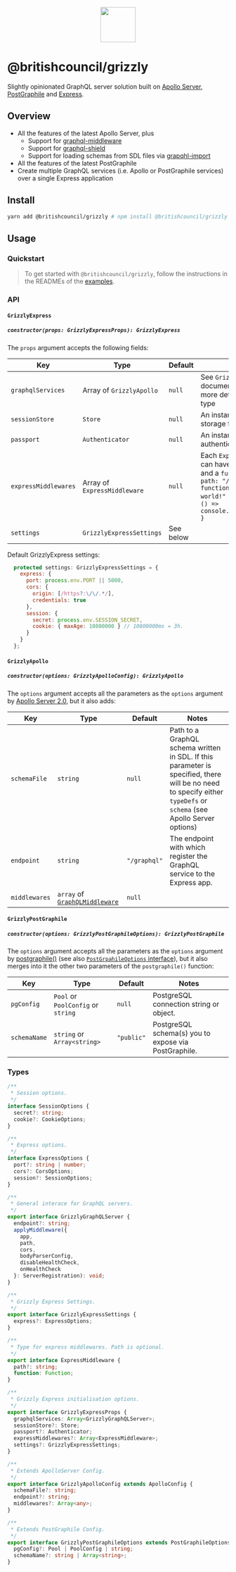 <p align="center"><img src="https://raw.githubusercontent.com/britishcouncil/grizzly/master/.rsrc/bear.ico" width="80" /></p>

# @britishcouncil/grizzly

Slightly opinionated GraphQL server solution built on [Apollo Server](https://github.com/apollographql/apollo-server), [PostGraphile](https://www.graphile.org/postgraphile) and [Express](https://github.com/expressjs/express).

## Overview

- All the features of the latest Apollo Server, plus
  - Support for [graphql-middleware](https://github.com/prisma/graphql-middleware)
  - Support for [graphql-shield](https://github.com/maticzav/graphql-shield)
  - Support for loading schemas from SDL files via [grapqhl-import](https://github.com/prisma/graphql-import)
- All the features of the latest PostGraphile
- Create multiple GraphQL services (i.e. Apollo or PostGraphile services) over a single Express application

## Install

```sh
yarn add @britishcouncil/grizzly # npm install @britishcouncil/grizzly
```

## Usage

### Quickstart

> To get started with `@britishcouncil/grizzly`, follow the instructions in the READMEs of the [examples](./examples).

### API

#### `GrizzlyExpress`

##### `constructor(props: GrizzlyExpressProps): GrizzlyExpress`

The `props` argument accepts the following fields:

| **Key**              | **Type**                     | **Default** | **Notes**                                                                                                                                                                                  |
| -------------------- | ---------------------------- | ----------- | ------------------------------------------------------------------------------------------------------------------------------------------------------------------------------------------ |
| `graphqlServices`    | Array of `GrizzlyApollo`     | `null`      | See `GrizzlyApollo` documentation below for more details about this type                                                                                                                   |
| `sessionStore`       | `Store`                      | `null`      | An instance of a session storage for Express server.                                                                                                                                       |
| `passport`           | `Authenticator`              | `null`      | An instance of a `passport` authenticator.                                                                                                                                                 |
| `expressMiddlewares` | Array of `ExpressMiddleware` | `null`      | Each `ExpressMiddleware` can have a `path` (optional) and a `function`, e.g. `{ path: "/hello-world", function: () => "Hello world!" }` or `{ function: () => console.log("Everything") }` |
| `settings`           | `GrizzlyExpressSettings`     | See below   |                                                                                                                                                                                            |

Default GrizzlyExpress settings:

```js
  protected settings: GrizzlyExpressSettings = {
    express: {
      port: process.env.PORT || 5000,
      cors: {
        origin: [/https?:\/\/.*/],
        credentials: true
      },
      session: {
        secret: process.env.SESSION_SECRET,
        cookie: { maxAge: 10800000 } // 10800000ms = 3h.
      }
    }
  };
```

#### `GrizzlyApollo`

##### `constructor(options: GrizzlyApolloConfig): GrizzlyApollo`

The `options` argument accepts all the parameters as the `options` argument by [Apollo Server 2.0](https://www.apollographql.com/docs/apollo-server/v2/api/apollo-server.html#Parameters), but it also adds:

| **Key**       | **Type**                                                                          | **Default**  | **Notes**                                                                                                                                                           |
| ------------- | --------------------------------------------------------------------------------- | ------------ | ------------------------------------------------------------------------------------------------------------------------------------------------------------------- |
| `schemaFile`  | `string`                                                                          | `null`       | Path to a GraphQL schema written in SDL. If this parameter is specified, there will be no need to specify either `typeDefs` or `schema` (see Apollo Server options) |
| `endpoint`    | `string`                                                                          | `"/graphql"` | The endpoint with which register the GraphQL service to the Express app.                                                                                            |
| `middlewares` | `array` of [`GraphQLMiddleware`](https://github.com/graphcool/graphql-middleware) | `null`       |                                                                                                                                                                     |

#### `GrizzlyPostGraphile`

##### `constructor(options: GrizzlyPostGraphileOptions): GrizzlyPostGraphile`

The `options` argument accepts all the parameters as the `options` argument by [postgraphile()](https://www.graphile.org/postgraphile/usage-library/) (see also [`PostGrpahileOptions` interface](https://github.com/graphile/postgraphile/blob/master/src/interfaces.ts#L32)), but it also merges into it the other two parameters of the `postgraphile()` function:

| **Key**      | **Type**                           | **Default** | **Notes**                                            |
| ------------ | ---------------------------------- | ----------- | ---------------------------------------------------- |
| `pgConfig`   | `Pool` or `PoolConfig` or `string` | `null`      | PostgreSQL connection string or object.              |
| `schemaName` | `string` or `Array<string>`        | `"public"`  | PostgreSQL schema(s) you to expose via PostGraphile. |

### Types

```typescript
/**
 * Session options.
 */
interface SessionOptions {
  secret?: string;
  cookie?: CookieOptions;
}

/**
 * Express options.
 */
interface ExpressOptions {
  port?: string | number;
  cors?: CorsOptions;
  session?: SessionOptions;
}

/**
 * General interace for GraphQL servers.
 */
export interface GrizzlyGraphQLServer {
  endpoint?: string;
  applyMiddleware({
    app,
    path,
    cors,
    bodyParserConfig,
    disableHealthCheck,
    onHealthCheck
  }: ServerRegistration): void;
}

/**
 * Grizzly Express Settings.
 */
export interface GrizzlyExpressSettings {
  express?: ExpressOptions;
}

/**
 * Type for express middlewares. Path is optional.
 */
export interface ExpressMiddleware {
  path?: string;
  function: Function;
}

/**
 * Grizzly Express initialisation options.
 */
export interface GrizzlyExpressProps {
  graphqlServices: Array<GrizzlyGraphQLServer>;
  sessionStore?: Store;
  passport?: Authenticator;
  expressMiddlewares?: Array<ExpressMiddleware>;
  settings?: GrizzlyExpressSettings;
}

/**
 * Extends ApolloServer Config.
 */
export interface GrizzlyApolloConfig extends ApolloConfig {
  schemaFile?: string;
  endpoint?: string;
  middlewares?: Array<any>;
}

/**
 * Extends PostGraphile Config.
 */
export interface GrizzlyPostGraphileOptions extends PostGraphileOptions {
  pgConfig?: Pool | PoolConfig | string;
  schemaName?: string | Array<string>;
}
```
